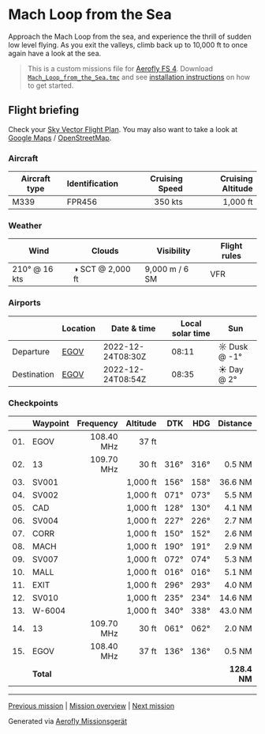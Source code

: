 Mach Loop from the Sea
==================

Approach the Mach Loop from the sea, and experience the thrill of sudden low level flying. As you exit the valleys, climb back up to 10,000 ft to once again have a look at the sea.

> This is a custom missions file for [Aerofly FS 4](https://www.aerofly.com/). Download [`Mach_Loop_from_the_Sea.tmc`](./Mach_Loop_from_the_Sea.tmc) and see [installation instructions](https://fboes.github.io/aerofly-missions/docs/generic-installation.html) on how to get started.

Flight briefing
---------------

Check your [Sky Vector Flight Plan](https://skyvector.com/?ll=53.24979742928385,-4.531209236415577&chart=301&zoom=3&fpl=N0350A010%20EGOV%205243N00404W%205245N00356W%205243N00350W%205241N00353W%205239N00351W%205236N00351W%205238N00343W%205243N00341W%205244N00347W%205235N00406W%205314N00436W%20EGOV). You may also want to take a look at [Google Maps](https://www.google.com/maps/@?api=1&map_action=map&center=52.918995833333355,-4.13983164558411&zoom=10&basemap=terrain) / [OpenStreetMap](https://www.openstreetmap.org/#map=10/52.918995833333355/-4.13983164558411).

### Aircraft

| Aircraft type | Identification | Cruising Speed | Cruising Altitude |
|---------------|----------------|---------------:|------------------:|
| M339          | FPR456         |        350 kts |          1,000 ft |

### Weather

| Wind         | Clouds          | Visibility       | Flight rules |
|--------------|-----------------|------------------|--------------|
| 210° @ 16 kts | ◑ SCT @ 2,000 ft | 9,000 m / 6 SM | VFR |

### Airports

|             | Location                                   | Date & time    | Local solar time | Sun |
|-------------|--------------------------------------------|----------------|------------------|-----|
| Departure   | [EGOV](https://skyvector.com/airport/EGOV) | 2022-12-24T08:30Z | 08:11 | ☼ Dusk @ -1° |
| Destination | [EGOV](https://skyvector.com/airport/EGOV) | 2022-12-24T08:54Z | 08:35 | ☀ Day @ 2° |

### Checkpoints

|     | Waypoint  | Frequency  | Altitude  | DTK  | HDG  | Distance |   ETE |
|:---:|-----------|-----------:|----------:|-----:|-----:|---------:|------:|
| 01. | EGOV      | 108.40 MHz |     37 ft |      |      |          |       |
| 02. | 13        | 109.70 MHz |     30 ft | 316° | 316° |   0.5 NM | 01:03 |
| 03. | SV001     |            |  1,000 ft | 156° | 158° |  36.6 NM | 06:27 |
| 04. | SV002     |            |  1,000 ft | 071° | 073° |   5.5 NM | 00:55 |
| 05. | CAD       |            |  1,000 ft | 128° | 130° |   4.1 NM | 00:42 |
| 06. | SV004     |            |  1,000 ft | 227° | 226° |   2.7 NM | 00:30 |
| 07. | CORR      |            |  1,000 ft | 150° | 152° |   2.6 NM | 00:28 |
| 08. | MACH      |            |  1,000 ft | 190° | 191° |   2.9 NM | 00:31 |
| 09. | SV007     |            |  1,000 ft | 072° | 074° |   5.3 NM | 00:53 |
| 10. | MALL      |            |  1,000 ft | 016° | 016° |   5.1 NM | 00:51 |
| 11. | EXIT      |            |  1,000 ft | 296° | 293° |   4.0 NM | 00:42 |
| 12. | SV010     |            |  1,000 ft | 235° | 234° |  14.6 NM | 02:37 |
| 13. | W-6004    |            |  1,000 ft | 340° | 338° |  43.0 NM | 07:12 |
| 14. | 13        | 109.70 MHz |     30 ft | 061° | 062° |   2.0 NM | 00:20 |
| 15. | EGOV      | 108.40 MHz |     37 ft | 136° | 136° |   0.5 NM | 01:03 |
|     | **Total** |            |           |      |      | **128.4 NM** | **24:09** |

----

[Previous mission](#) | [Mission overview](#) | [Next mission](#)

Generated via [Aerofly Missionsgerät](https://github.com/fboes/aerofly-missions)